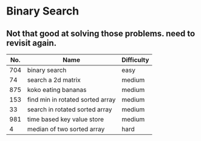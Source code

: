 # Binary Search

## Not that good at solving those problems. need to revisit again.

| No. | Name | Difficulty |
| -------- | -------- | -------- |
| 704 | binary search | easy |
| 74 | search a 2d matrix | medium |
| 875 | koko eating bananas | medium | 
| 153 | find min in rotated sorted array | medium |
| 33 | search in rotated sorted array | medium | 
| 981 | time based key value store | medium |
| 4 | median of two sorted array | hard |
